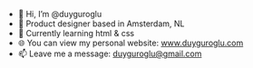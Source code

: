 - 👋 Hi, I’m @duyguroglu
- 💞️ Product designer based in Amsterdam, NL
- 🌱 Currently learning html & css
- 🌐 You can view my personal website: www.duyguroglu.com
- 📫 Leave me a message: duyguroglu@gmail.com

<!---
duyguroglu/duyguroglu is a ✨ special ✨ repository because its `README.md` (this file) appears on your GitHub profile.
You can click the Preview link to take a look at your changes.
--->
